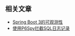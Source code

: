 ## 相关文章

+ [Spring Boot 3的可观测性](http://tu-yucheng.github.io/springboot/2023/05/11/spring-boot-3-observability.html)
+ [使用P6Spy拦截SQL日志记录](https://tu-yucheng.github.io/springboot/2023/05/18/java-p6spy-intercept-sql-logging.html)